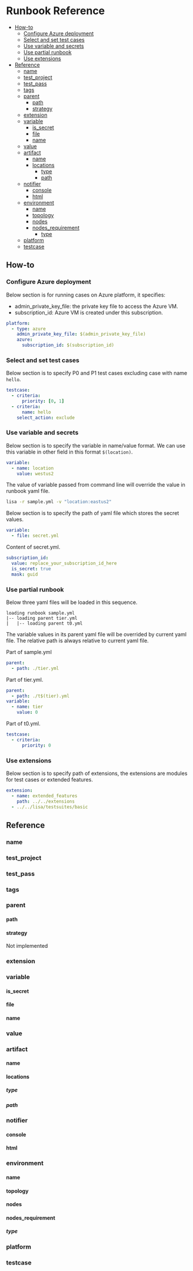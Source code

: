 # Runbook Reference

- [How-to](#how-to)
  - [Configure Azure deployment](#configure-azure-deployment)
  - [Select and set test cases](#select-and-set-test-cases)
  - [Use variable and secrets](#use-variable-and-secrets)
  - [Use partial runbook](#use-partial-runbook)
  - [Use extensions](#use-extensions)
- [Reference](#reference)
  - [name](#name)
  - [test_project](#test_project)
  - [test_pass](#test_pass)
  - [tags](#tags)
  - [parent](#parent)
    - [path](#path)
    - [strategy](#strategy)
  - [extension](#extension)
  - [variable](#variable)
    - [is_secret](#is_secret)
    - [file](#file)
    - [name](#name-1)
  - [value](#value)
  - [artifact](#artifact)
    - [name](#name-2)
    - [locations](#locations)
      - [type](#type)
      - [path](#path-1)
  - [notifier](#notifier)
    - [console](#console)
    - [html](#html)
  - [environment](#environment)
    - [name](#name-3)
    - [topology](#topology)
    - [nodes](#nodes)
    - [nodes_requirement](#nodes_requirement)
      - [type](#type-1)
  - [platform](#platform)
  - [testcase](#testcase)

## How-to

### Configure Azure deployment

Below section is for running cases on Azure platform, it specifies:
  - admin_private_key_file: the private key file to access the Azure VM.
  - subscription_id: Azure VM is created under this subscription.

```yaml
platform:
  - type: azure
    admin_private_key_file: $(admin_private_key_file)
    azure:
      subscription_id: $(subscription_id)
```

### Select and set test cases

Below section is to specify P0 and P1 test cases excluding case with name `hello`.

```yaml
testcase:
  - criteria:
      priority: [0, 1]
  - criteria:
      name: hello
    select_action: exclude
```

### Use variable and secrets

Below section is to specify the variable in name/value format. We can use this variable in other field in this format `$(location)`.

```yaml
variable:
  - name: location
    value: westus2
```

The value of variable passed from command line will override the value in runbook yaml file.

```bash
lisa -r sample.yml -v "location:eastus2"
```

Below section is to specify the path of yaml file which stores the secret values.

```yaml
variable:
  - file: secret.yml
```

Content of secret.yml.

```yaml
subscription_id:
  value: replace_your_subscription_id_here
  is_secret: true
  mask: guid
```

### Use partial runbook

Below three yaml files will be loaded in this sequence.

```
loading runbook sample.yml
|-- loading parent tier.yml
|   |-- loading parent t0.yml
```

The variable values in its parent yaml file will be overrided by current yaml file. The relative path is always relative to current yaml file.

Part of sample.yml

```yaml
parent:
  - path: ./tier.yml
```

Part of tier.yml.

```yaml
parent:
  - path: ./t$(tier).yml
variable:
  - name: tier
    value: 0
```

Part of t0.yml.

```yaml
testcase:
  - criteria:
      priority: 0
```

### Use extensions

Below section is to specify path of extensions, the extensions are modules for test cases or extended features.

```yaml
extension:
  - name: extended_features
    path: ../../extensions
  - ../../lisa/testsuites/basic
```

## Reference

### name

### test_project

### test_pass

### tags

### parent

#### path

#### strategy

Not implemented

### extension

### variable

#### is_secret

#### file

#### name

### value

### artifact

#### name

#### locations

##### type

##### path


### notifier

#### console

#### html


### environment

#### name

#### topology

#### nodes

#### nodes_requirement

##### type

### platform

### testcase
